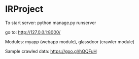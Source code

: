# IRProject

To start server:
python manage.py runserver

go to: 
http://127.0.0.1:8000/

Modules:
myapp  (webapp module),
glassdoor  (crawler module)

Sample crawled data: https://goo.gl/hQQFuH
